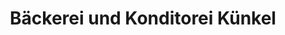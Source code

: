 ---
title: "Bäckerei und Konditorei Künkel"
url: /friedrichsdorf/baeckerei-und-konditorei-kuenkel/
shop: Bäckerei
---